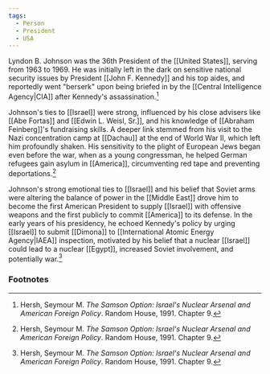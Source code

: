 ```yaml
---
tags:
  - Person
  - President
  - USA
---
```

Lyndon B. Johnson was the 36th President of the [[United States]], serving from 1963 to 1969. He was initially left in the dark on sensitive national security issues by President [[John F. Kennedy]] and his top aides, and reportedly went "berserk" upon being briefed in by the [[Central Intelligence Agency|CIA]] after Kennedy's assassination.[^1]

Johnson's ties to [[Israel]] were strong, influenced by his close advisers like [[Abe Fortas]] and [[Edwin L. Weisl, Sr.]], and his knowledge of [[Abraham Feinberg]]'s fundraising skills. A deeper link stemmed from his visit to the Nazi concentration camp at [[Dachau]] at the end of World War II, which left him profoundly shaken. His sensitivity to the plight of European Jews began even before the war, when as a young congressman, he helped German refugees gain asylum in [[America]], circumventing red tape and preventing deportations.[^1]

Johnson's strong emotional ties to [[Israel]] and his belief that Soviet arms were altering the balance of power in the [[Middle East]] drove him to become the first American President to supply [[Israel]] with offensive weapons and the first publicly to commit [[America]] to its defense. In the early years of his presidency, he echoed Kennedy's policy by urging [[Israel]] to submit [[Dimona]] to [[International Atomic Energy Agency|IAEA]] inspection, motivated by his belief that a nuclear [[Israel]] could lead to a nuclear [[Egypt]], increased Soviet involvement, and potentially war.[^1]

### Footnotes

[^1]: Hersh, Seymour M. *The Samson Option: Israel's Nuclear Arsenal and American Foreign Policy*. Random House, 1991. Chapter 9.